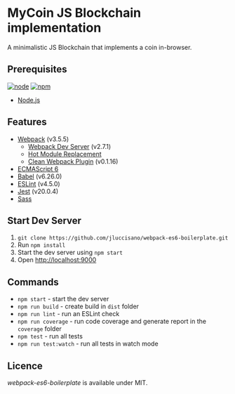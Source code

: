 # MyCoin JS Blockchain implementation

A minimalistic JS Blockchain that implements a coin in-browser.

## Prerequisites

[![node][node]][node-url]
[![npm][npm]][npm-url]
      
- [Node.js](http://es6-features.org)

## Features

- [Webpack](https://webpack.js.org/guides) (v3.5.5)
    - [Webpack Dev Server](https://github.com/webpack/webpack-dev-server) (v2.7.1)
    - [Hot Module Replacement](https://webpack.js.org/concepts/hot-module-replacement)
    - [Clean Webpack Plugin](https://github.com/johnagan/clean-webpack-plugin) (v0.1.16)
- [ECMAScript 6](http://es6-features.org)
- [Babel](https://babeljs.io/docs/setup/#installation) (v6.26.0)
- [ESLint](https://eslint.org/docs/user-guide/getting-started) (v4.5.0)
- [Jest](https://facebook.github.io/jest/docs/en/getting-started.html) (v20.0.4)
- [Sass](http://sass-lang.com/guide)

## Start Dev Server

1. `git clone https://github.com/jluccisano/webpack-es6-boilerplate.git`
2. Run `npm install`
3. Start the dev server using `npm start`
3. Open [http://localhost:9000](http://localhost:9000)


## Commands

- `npm start` - start the dev server
- `npm run build` - create build in `dist` folder
- `npm run lint` - run an ESLint check
- `npm run coverage` - run code coverage and generate report in the `coverage` folder
- `npm test` - run all tests
- `npm run test:watch` - run all tests in watch mode

## Licence

_webpack-es6-boilerplate_ is available under MIT.

[npm]: https://img.shields.io/badge/npm-5.3.0-blue.svg
[npm-url]: https://npmjs.com/

[node]: https://img.shields.io/node/v/webpack-es6-boilerplate.svg
[node-url]: https://nodejs.org

[tests]: http://img.shields.io/travis/jluccisano/webpack-es6-boilerplate.svg
[tests-url]: https://travis-ci.org/jluccisano/webpack-es6-boilerplate

[cover]: https://codecov.io/gh/jluccisano/webpack-es6-boilerplate/branch/master/graph/badge.svg
[cover-url]: https://codecov.io/gh/jluccisano/webpack-es6-boilerplate